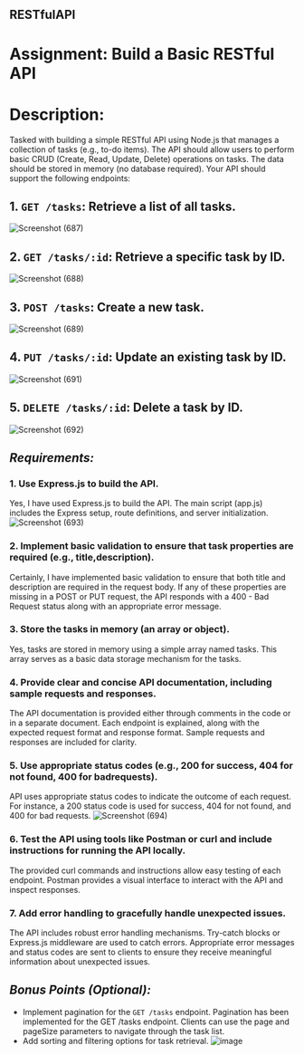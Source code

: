 ## RESTfulAPI
# Assignment: Build a Basic RESTful API
# Description:
Tasked with building a simple RESTful API using Node.js that manages a collection
of tasks (e.g., to-do items). The API should allow users to perform basic CRUD (Create,
Read, Update, Delete) operations on tasks. The data should be stored in memory (no
database required). Your API should support the following endpoints:

## 1. `GET /tasks`: Retrieve a list of all tasks.
![Screenshot (687)](https://github.com/hiteshTS/RESTfulAPI/assets/137639073/db34c35d-5f8e-4679-93ae-791d83010be7)

## 2. `GET /tasks/:id`: Retrieve a specific task by ID.
![Screenshot (688)](https://github.com/hiteshTS/RESTfulAPI/assets/137639073/81b95a98-8021-4303-9f80-3ef163804ca5)

## 3. `POST /tasks`: Create a new task.
![Screenshot (689)](https://github.com/hiteshTS/RESTfulAPI/assets/137639073/67cf8753-eae5-4e57-a5b8-77bcfb75a46f)

## 4. `PUT /tasks/:id`: Update an existing task by ID.
![Screenshot (691)](https://github.com/hiteshTS/RESTfulAPI/assets/137639073/4de023eb-855b-4398-b289-0983ed1d7d93)

## 5. `DELETE /tasks/:id`: Delete a task by ID.
![Screenshot (692)](https://github.com/hiteshTS/RESTfulAPI/assets/137639073/8911726f-c7cd-47ac-8d85-e130b3aa2057)

## *Requirements:*
### 1. Use Express.js to build the API.
   Yes, I have used Express.js to build the API. The main script (app.js) includes the Express setup, route definitions, and server 
   initialization.
   ![Screenshot (693)](https://github.com/hiteshTS/RESTfulAPI/assets/137639073/c27e6c6b-4a1f-4019-a312-28ba5ec66543)

### 2. Implement basic validation to ensure that task properties are required (e.g., title,description).
Certainly, I have implemented basic validation to ensure that both title and description are required in the request body. If any of these properties are missing in a POST or PUT request, the API responds with a 400 - Bad Request status along with an appropriate error message.
### 3. Store the tasks in memory (an array or object).
Yes, tasks are stored in memory using a simple array named tasks. This array serves as a basic data storage mechanism for the tasks.
### 4. Provide clear and concise API documentation, including sample requests and responses.
The API documentation is provided either through comments in the code or in a separate document. Each endpoint is explained, along with the expected request format and response format. Sample requests and responses are included for clarity.
### 5. Use appropriate status codes (e.g., 200 for success, 404 for not found, 400 for badrequests).
API uses appropriate status codes to indicate the outcome of each request. For instance, a 200 status code is used for success, 404 for not found, and 400 for bad requests.
![Screenshot (694)](https://github.com/hiteshTS/RESTfulAPI/assets/137639073/324825c6-0bc2-4f67-9cea-c0aa2ddc97b9)

### 6. Test the API using tools like Postman or curl and include instructions for running the API locally.
The provided curl commands and instructions allow easy testing of each endpoint. Postman provides a visual interface to interact with the API and inspect responses.
### 7. Add error handling to gracefully handle unexpected issues.
The API includes robust error handling mechanisms. Try-catch blocks or Express.js middleware are used to catch errors. Appropriate error messages and status codes are sent to clients to ensure they receive meaningful information about unexpected issues.
## *Bonus Points (Optional):*
- Implement pagination for the `GET /tasks` endpoint.
  Pagination has been implemented for the GET /tasks endpoint. Clients can use the page and pageSize parameters to navigate through the task list.
- Add sorting and filtering options for task retrieval.
![image](https://github.com/hiteshTS/RESTfulAPI/assets/137639073/16794380-01e5-477d-9eba-6c5c2cf06965)

